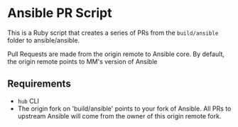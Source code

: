# Ansible PR Script
This is a Ruby script that creates a series of PRs from  the `build/ansible`
folder to ansible/ansible.

Pull Requests are made from the origin remote to Ansible core.
By default, the origin remote points to MM's version of Ansible

## Requirements
* `hub` CLI
* The origin fork on 'build/ansible' points to your fork of Ansible.
  All PRs to upstream Ansible will come from the owner of this origin
  remote fork.
